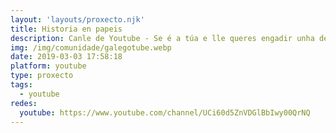```yaml
---
layout: 'layouts/proxecto.njk'
title: Historia en papeis
description: Canle de Youtube - Se é a túa e lle queres engadir unha descripción e etiquetas, ponte en contacto con nós.
img: /img/comunidade/galegotube.webp
date: 2019-03-03 17:58:18
platform: youtube
type: proxecto
tags:
  - youtube
redes:
  youtube: https://www.youtube.com/channel/UCi60d5ZnVDGlBbIwy00QrNQ
---
```


